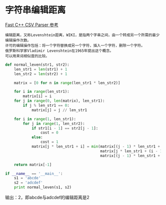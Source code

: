 # 字符串编辑距离

[Fast C++ CSV Parser 参考](https://github.com/ben-strasser/fast-cpp-csv-parser)

    编辑距离，又称Levenshtein距离，WIKI，是指两个字串之间，由一个转成另一个所需的最少编辑操作次数。
    许可的编辑操作包括：将一个字符替换成另一个字符，插入一个字符，删除一个字符。
    俄罗斯科学家Vladimir Levenshtein在1965年提出这个概念。
    可以用来词相似度的比较。

```python
def normal_leven(str1, str2):
    len_str1 = len(str1) + 1
    len_str2 = len(str2) + 1

    matrix = [0 for n in range(len_str1 * len_str2)]

    for i in range(len_str1):
        matrix[i] = i
    for j in range(0, len(matrix), len_str1):
        if j % len_str1 == 0:
            matrix[j] = j // len_str1

    for i in range(1, len_str1):
        for j in range(1, len_str2):
            if str1[i - 1] == str2[j - 1]:
                cost = 0
            else:
                cost = 1
            matrix[j * len_str1 + i] = min(matrix[(j - 1) * len_str1 + i] + 1,
                                           matrix[j * len_str1 + (i - 1)] + 1,
                                           matrix[(j - 1) * len_str1 + (i - 1)] + cost)

    return matrix[-1]

if __name__ == '__main__':
    s1 = 'abcde'
    s2 = 'adcdef'
    print normal_leven(s1, s2)
```
输出：2，即abcde与adcdef的编辑距离是2



